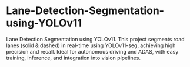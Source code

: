 # Lane-Detection-Segmentation-using-YOLOv11
Lane Detection Segmentation using YOLOv11. This project segments road lanes (solid &amp; dashed) in real-time using YOLOv11-seg, achieving high precision and recall. Ideal for autonomous driving and ADAS, with easy training, inference, and integration into vision pipelines.
